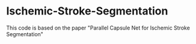 # Ischemic-Stroke-Segmentation
This code is based on the paper "Parallel Capsule Net for Ischemic Stroke Segmentation"
